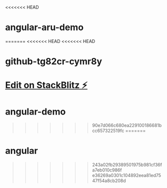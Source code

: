 <<<<<<< HEAD
# angular-aru-demo
=======
<<<<<<< HEAD
<<<<<<< HEAD
# github-tg82cr-cymr8y

[Edit on StackBlitz ⚡️](https://stackblitz.com/edit/github-tg82cr-cymr8y)
=======
# angular-demo
>>>>>>> 90e7d066c680ea229100186681bcc657322519fc
=======
# angular
>>>>>>> 243a02fb29389501975b981cf36fa7eb010c986f
>>>>>>> e36269a0301c104892eea81ed7547f54a8cb208d
